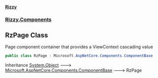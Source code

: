 #### [Rizzy](index.md 'index')
### [Rizzy.Components](Rizzy.Components.md 'Rizzy.Components')

## RzPage Class

Page component container that provides a ViewContext cascading value

```csharp
public class RzPage : Microsoft.AspNetCore.Components.ComponentBase
```

Inheritance [System.Object](https://docs.microsoft.com/en-us/dotnet/api/System.Object 'System.Object') &#129106; [Microsoft.AspNetCore.Components.ComponentBase](https://docs.microsoft.com/en-us/dotnet/api/Microsoft.AspNetCore.Components.ComponentBase 'Microsoft.AspNetCore.Components.ComponentBase') &#129106; RzPage